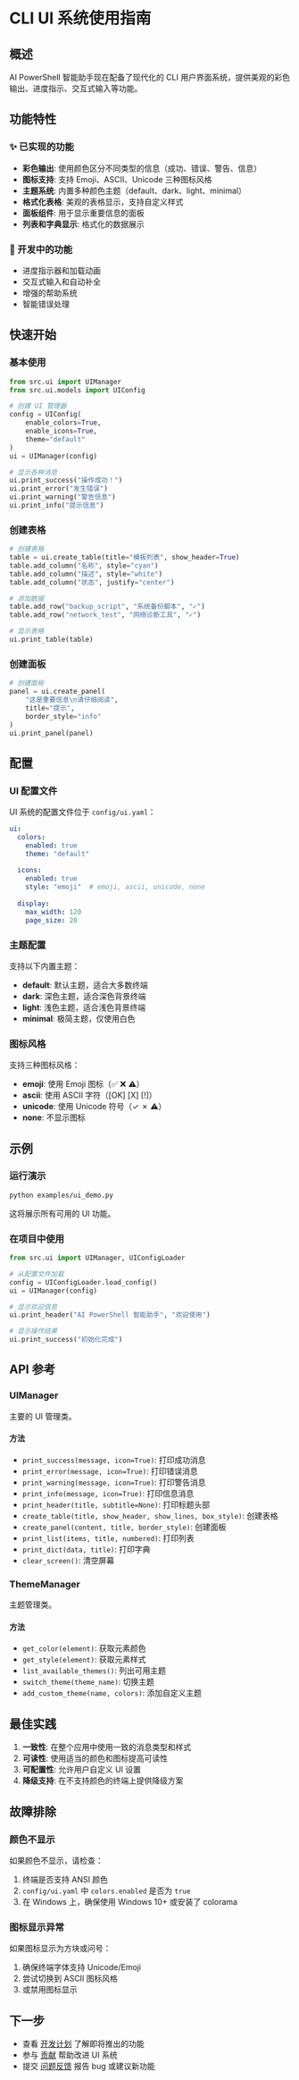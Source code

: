 # CLI UI 系统使用指南

## 概述

AI PowerShell 智能助手现在配备了现代化的 CLI 用户界面系统，提供美观的彩色输出、进度指示、交互式输入等功能。

## 功能特性

### ✨ 已实现的功能

- **彩色输出**: 使用颜色区分不同类型的信息（成功、错误、警告、信息）
- **图标支持**: 支持 Emoji、ASCII、Unicode 三种图标风格
- **主题系统**: 内置多种颜色主题（default、dark、light、minimal）
- **格式化表格**: 美观的表格显示，支持自定义样式
- **面板组件**: 用于显示重要信息的面板
- **列表和字典显示**: 格式化的数据展示

### 🚧 开发中的功能

- 进度指示器和加载动画
- 交互式输入和自动补全
- 增强的帮助系统
- 智能错误处理

## 快速开始

### 基本使用

```python
from src.ui import UIManager
from src.ui.models import UIConfig

# 创建 UI 管理器
config = UIConfig(
    enable_colors=True,
    enable_icons=True,
    theme="default"
)
ui = UIManager(config)

# 显示各种消息
ui.print_success("操作成功！")
ui.print_error("发生错误")
ui.print_warning("警告信息")
ui.print_info("提示信息")
```

### 创建表格

```python
# 创建表格
table = ui.create_table(title="模板列表", show_header=True)
table.add_column("名称", style="cyan")
table.add_column("描述", style="white")
table.add_column("状态", justify="center")

# 添加数据
table.add_row("backup_script", "系统备份脚本", "✓")
table.add_row("network_test", "网络诊断工具", "✓")

# 显示表格
ui.print_table(table)
```

### 创建面板

```python
# 创建面板
panel = ui.create_panel(
    "这是重要信息\n请仔细阅读",
    title="提示",
    border_style="info"
)
ui.print_panel(panel)
```

## 配置

### UI 配置文件

UI 系统的配置文件位于 `config/ui.yaml`：

```yaml
ui:
  colors:
    enabled: true
    theme: "default"
  
  icons:
    enabled: true
    style: "emoji"  # emoji, ascii, unicode, none
  
  display:
    max_width: 120
    page_size: 20
```

### 主题配置

支持以下内置主题：

- **default**: 默认主题，适合大多数终端
- **dark**: 深色主题，适合深色背景终端
- **light**: 浅色主题，适合浅色背景终端
- **minimal**: 极简主题，仅使用白色

### 图标风格

支持三种图标风格：

- **emoji**: 使用 Emoji 图标（✅ ❌ ⚠️）
- **ascii**: 使用 ASCII 字符（[OK] [X] [!]）
- **unicode**: 使用 Unicode 符号（✓ ✗ ⚠）
- **none**: 不显示图标

## 示例

### 运行演示

```bash
python examples/ui_demo.py
```

这将展示所有可用的 UI 功能。

### 在项目中使用

```python
from src.ui import UIManager, UIConfigLoader

# 从配置文件加载
config = UIConfigLoader.load_config()
ui = UIManager(config)

# 显示欢迎信息
ui.print_header("AI PowerShell 智能助手", "欢迎使用")

# 显示操作结果
ui.print_success("初始化完成")
```

## API 参考

### UIManager

主要的 UI 管理类。

#### 方法

- `print_success(message, icon=True)`: 打印成功消息
- `print_error(message, icon=True)`: 打印错误消息
- `print_warning(message, icon=True)`: 打印警告消息
- `print_info(message, icon=True)`: 打印信息消息
- `print_header(title, subtitle=None)`: 打印标题头部
- `create_table(title, show_header, show_lines, box_style)`: 创建表格
- `create_panel(content, title, border_style)`: 创建面板
- `print_list(items, title, numbered)`: 打印列表
- `print_dict(data, title)`: 打印字典
- `clear_screen()`: 清空屏幕

### ThemeManager

主题管理类。

#### 方法

- `get_color(element)`: 获取元素颜色
- `get_style(element)`: 获取元素样式
- `list_available_themes()`: 列出可用主题
- `switch_theme(theme_name)`: 切换主题
- `add_custom_theme(name, colors)`: 添加自定义主题

## 最佳实践

1. **一致性**: 在整个应用中使用一致的消息类型和样式
2. **可读性**: 使用适当的颜色和图标提高可读性
3. **可配置性**: 允许用户自定义 UI 设置
4. **降级支持**: 在不支持颜色的终端上提供降级方案

## 故障排除

### 颜色不显示

如果颜色不显示，请检查：

1. 终端是否支持 ANSI 颜色
2. `config/ui.yaml` 中 `colors.enabled` 是否为 `true`
3. 在 Windows 上，确保使用 Windows 10+ 或安装了 colorama

### 图标显示异常

如果图标显示为方块或问号：

1. 确保终端字体支持 Unicode/Emoji
2. 尝试切换到 ASCII 图标风格
3. 或禁用图标显示

## 下一步

- 查看 [开发计划](../.kiro/specs/cli-ux-optimization/tasks.md) 了解即将推出的功能
- 参与 [贡献](../README.md#贡献) 帮助改进 UI 系统
- 提交 [问题反馈](https://github.com/0green7hand0/AI-PowerShell/issues) 报告 bug 或建议新功能
